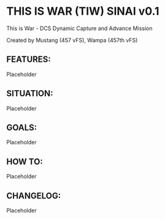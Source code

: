 # THIS IS WAR (TIW) SINAI v0.1
This is War - DCS Dynamic Capture and Advance Mission

Created by Mustang (457 vFS), Wampa (457th vFS)

## FEATURES:

Placeholder

## SITUATION:

Placeholder

## GOALS:

Placeholder

## HOW TO:

Placeholder

## CHANGELOG:

Placeholder
